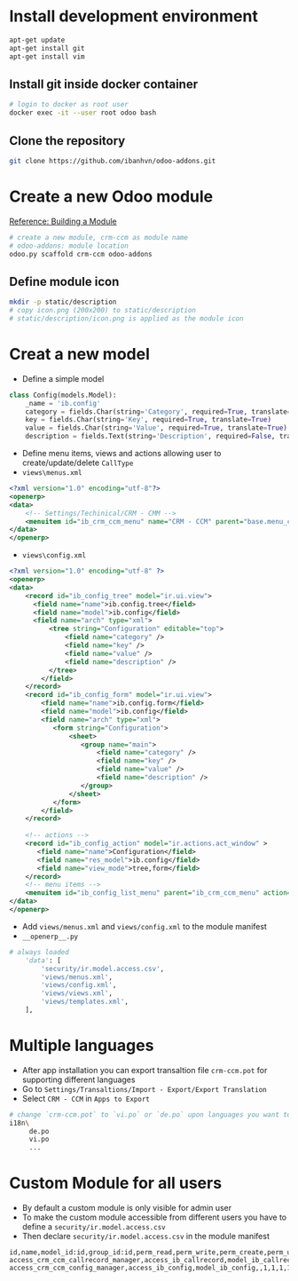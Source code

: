# Install development environment

```sh
apt-get update
apt-get install git
apt-get install vim
```
## Install git inside docker container

```sh
# login to docker as root user
docker exec -it --user root odoo bash
```
## Clone the repository

```sh
git clone https://github.com/ibanhvn/odoo-addons.git
```
# Create a new Odoo module

[Reference: Building a Module](https://www.odoo.com/documentation/9.0/howtos/backend.html)
```sh
# create a new module, crm-ccm as module name
# odoo-addons: module location
odoo.py scaffold crm-ccm odoo-addons
```
## Define module icon

```sh
mkdir -p static/description
# copy icon.png (200x200) to static/description
# static/description/icon.png is applied as the module icon
```
# Creat a new model
- Define a simple model
```python
class Config(models.Model):
    _name = 'ib.config'
    category = fields.Char(string='Category', required=True, translate=True)
    key = fields.Char(string='Key', required=True, translate=True)
    value = fields.Char(string='Value', required=True, translate=True)
    description = fields.Text(string='Description', required=False, translate=True)
```
- Define menu items, views and actions allowing user to create/update/delete `CallType`
- `views\menus.xml` 
```xml
<?xml version="1.0" encoding="utf-8"?>
<openerp>
<data>
    <!-- Settings/Techinical/CRM - CMM -->
    <menuitem id="ib_crm_ccm_menu" name="CRM - CCM" parent="base.menu_custom" sequence="1" />
</data>
</openerp>
```
- `views\config.xml`
```xml
<?xml version="1.0" encoding="utf-8" ?>
<openerp>
<data>
    <record id="ib_config_tree" model="ir.ui.view">
      <field name="name">ib.config.tree</field>
      <field name="model">ib.config</field>
      <field name="arch" type="xml">
          <tree string="Configuration" editable="top">
              <field name="category" />
              <field name="key" />
              <field name="value" />
              <field name="description" /> 
          </tree> 
        </field>
    </record>
    <record id="ib_config_form" model="ir.ui.view">
        <field name="name">ib.config.form</field>
        <field name="model">ib.config</field>
        <field name="arch" type="xml">
           <form string="Configuration">
               <sheet>
                  <group name="main">
                      <field name="category" />
                      <field name="key" />
                      <field name="value" />
                      <field name="description" /> 
                  </group> 
               </sheet>
           </form> 
        </field> 
    </record>
    
    <!-- actions -->
    <record id="ib_config_action" model="ir.actions.act_window" >
       <field name="name">Configuration</field>
       <field name="res_model">ib.config</field>
       <field name="view_mode">tree,form</field> 
    </record>
    <!-- menu items -->
    <menuitem id="ib_config_list_menu" parent="ib_crm_ccm_menu" action="ib_config_action" sequence="10" />   
</data>
</openerp>
```
- Add `views/menus.xml` and `views/config.xml` to the module manifest
- `__openerp__.py`
```python
# always loaded
    'data': [
        'security/ir.model.access.csv',
        'views/menus.xml',
        'views/config.xml',
        'views/views.xml',
        'views/templates.xml',
    ],
```
# Multiple languages
- After app installation you can export transaltion file `crm-ccm.pot` for supporting different languages
- Go to `Settings/Transaltions/Import - Export/Export Translation`
- Select `CRM - CCM` in `Apps to Export`
```sh
# change `crm-ccm.pot` to `vi.po` or `de.po` upon languages you want to support
i18n\
     de.po
     vi.po
     ...
```
# Custom Module for all users
- By default a custom module is only visible for admin user
- To make the custom module accessible from different users you have to define a `security/ir.model.access.csv`
- Then declare `security/ir.model.access.csv` in the module manifest
```csv
id,name,model_id:id,group_id:id,perm_read,perm_write,perm_create,perm_unlink
access_crm_ccm_callrecord_manager,access_ib_callrecord,model_ib_callrecord,,1,1,1,1
access_crm_ccm_config_manager,access_ib_config,model_ib_config,,1,1,1,1
```
